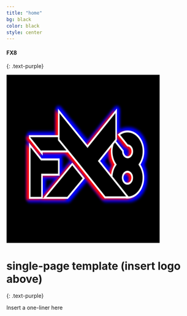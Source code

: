 ```yaml
---
title: "home"
bg: black
color: black
style: center
---
```


#### FX8
{: .text-purple}

<img src="img/fx8.png" alt="fx8 logo" height=440 width=400 >

# single-page template (insert logo above)
{: .text-purple}


Insert a one-liner here

